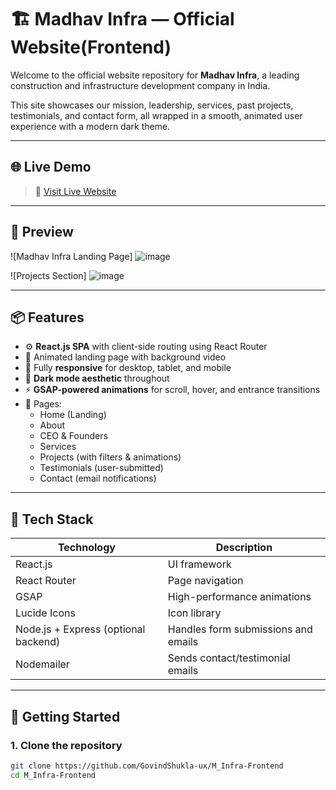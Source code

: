 # 🏗️ Madhav Infra — Official Website(Frontend)

Welcome to the official website repository for **Madhav Infra**, a leading construction and infrastructure development company in India.

This site showcases our mission, leadership, services, past projects, testimonials, and contact form, all wrapped in a smooth, animated user experience with a modern dark theme.

---

## 🌐 Live Demo

> 🔗 [Visit Live Website](https://madhavinfra.vercel.app)

---

## 📸 Preview

![Madhav Infra Landing Page] ![image](https://github.com/user-attachments/assets/f3d14a20-cc6f-4a5e-8004-777eca4a1841)

![Projects Section] ![image](https://github.com/user-attachments/assets/359e843b-00d2-47c3-b42a-63bbfcd27f03)

---

## 📦 Features

- ⚙️ **React.js SPA** with client-side routing using React Router
- 🎥 Animated landing page with background video
- 📱 Fully **responsive** for desktop, tablet, and mobile
- 🌙 **Dark mode aesthetic** throughout
- ⚡ **GSAP-powered animations** for scroll, hover, and entrance transitions
- 📁 Pages:
  - Home (Landing)
  - About
  - CEO & Founders
  - Services
  - Projects (with filters & animations)
  - Testimonials (user-submitted)
  - Contact (email notifications)

---

## 🔧 Tech Stack

| Technology      | Description                      |
|----------------|----------------------------------|
| React.js        | UI framework                     |
| React Router    | Page navigation                  |
| GSAP            | High-performance animations      |
| Lucide Icons    | Icon library                     |
| Node.js + Express (optional backend) | Handles form submissions and emails |
| Nodemailer      | Sends contact/testimonial emails |

---

## 🚀 Getting Started

### 1. Clone the repository

```bash
git clone https://github.com/GovindShukla-ux/M_Infra-Frontend
cd M_Infra-Frontend
